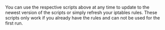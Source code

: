 You can use the respective scripts above at any time to update to the newest version of the scripts or simply refresh your iptables rules. 
These scripts only work if you already have the rules and can not be used for the first run.
